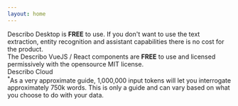 ```yaml
---
layout: home
---
```


<div class="my-5 md:my-10 flex flex-col space-y-4">
    <div class="text-lg bg-blue-200 p-6  rounded-lg">
        Describo Desktop is <strong>FREE</strong> to use. If you don't want to use the text extraction, entity recognition and
        assistant capabilities there is no cost for the product.
    </div>
    <div class="text-lg bg-blue-200 p-6 rounded-lg">
        The Describo VueJS / React components are <strong>FREE</strong> to use and licensed permissively with the opensource MIT license.
    </div>
    <div class="text-2xl">
        Describo Cloud
    </div>
    <Terms/>
    <div class="flex flex-row space-x-2">
        <Product class="flex-grow">
            <template #title>General Credits</template>
            <template #price>$5 USD</template>
            <template #content>
                <ul class="pl-10 list-disc">
                    <li>Text extraction credits for 50 pages</li>
                    <li>Enough credits to perform entity recognition on 50 pages</li>
                    <li>
                        Credits to use the assistant to interrogate the data<sup>*</sup>
                        <ul class="pl-4 list-disc">
                            <li>2,000,000 input tokens</li>
                            <li>16,000 output tokens</li>
                        </ul>
                    </li>
                </ul>
            </template>
        </Product>
        <Product class="flex-grow">
            <template #title>Assistant Credits</template>
            <template #price>$5 USD</template>
            <template #content>
                <ul class="pl-10 list-disc">
                    <li>
                        Credits to use the assistant to interrogate the data<sup>*</sup>
                        <ul class="pl-4 list-disc">
                            <li>4,000,000 input tokens</li>
                            <li>40,000 output tokens</li>
                        </ul>
                    </li>
                </ul>
            </template>
        </Product>
    </div>
    <div class="p-2">
        <sup>*</sup>As a very approximate guide, 1,000,000 input tokens will let you interrogate
        approximately 750k words. This is only a guide and can vary based on what you choose to
        do with your data.
    </div>

</div>

<FooterComponent class="mt-6"/>

<script setup>
    import Terms from "./vue-components/Terms.vue";
    import Product from './vue-components/Product.vue'
</script>
